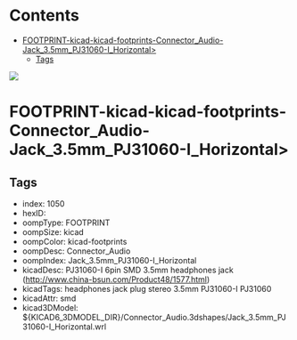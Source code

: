 



Contents
========

* [FOOTPRINT-kicad-kicad-footprints-Connector_Audio-Jack_3.5mm_PJ31060-I_Horizontal>](#footprint-kicad-kicad-footprints-connector_audio-jack_35mm_pj31060-i_horizontal)
	* [Tags](#tags)
  
![][im]
# FOOTPRINT-kicad-kicad-footprints-Connector_Audio-Jack_3.5mm_PJ31060-I_Horizontal>

## Tags

- index: 1050
- hexID: 
- oompType: FOOTPRINT
- oompSize: kicad
- oompColor: kicad-footprints
- oompDesc: Connector_Audio
- oompIndex: Jack_3.5mm_PJ31060-I_Horizontal
- kicadDesc: PJ31060-I 6pin SMD 3.5mm headphones jack (http://www.china-bsun.com/Product48/1577.html)
- kicadTags: headphones jack plug stereo 3.5mm PJ31060-I PJ31060
- kicadAttr: smd
- kicad3DModel: ${KICAD6_3DMODEL_DIR}/Connector_Audio.3dshapes/Jack_3.5mm_PJ31060-I_Horizontal.wrl



[im]: image.png
